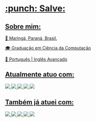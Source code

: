 <div>
  <a href="https://github.com/JoseAugustoValim">
</div>

<h1> :punch: Salve: </h1>

<h2>Sobre mim:</h2>

🏡 Maringá, Paraná, Brasil.

🎓 Graduação em Ciência da Computação

💬 Português | Inglês Avançado 

## Atualmente atuo com:
  
<div style="display: inline_block">
  <img src= "https://img.shields.io/badge/java-%23ED8B00.svg?style=for-the-badge&logo=openjdk&logoColor=white" target="_blank">
  <img src= "https://img.shields.io/badge/kotlin-%237F52FF.svg?style=for-the-badge&logo=kotlin&logoColor=white" target="_blank">
  <img src ="https://img.shields.io/badge/spring-%236DB33F.svg?style=for-the-badge&logo=spring&logoColor=white" target="_blank">
  <img src ="https://img.shields.io/badge/postgres-%23316192.svg?style=for-the-badge&logo=postgresql&logoColor=white" target="_blank">
  <img src ="https://img.shields.io/badge/angular-%23DD0031.svg?style=for-the-badge&logo=angular&logoColor=white" target="_blank">
  
</div>
  
  ## Também já atuei com:
<div> 
  <img src= "https://img.shields.io/badge/html5-%23E34F26.svg?style=for-the-badge&logo=html5&logoColor=white" target="_blank">
  <img src= "https://img.shields.io/badge/css3-%231572B6.svg?style=for-the-badge&logo=css3&logoColor=white" target="_blank">
  <img src= "https://img.shields.io/badge/javascript-%23323330.svg?style=for-the-badge&logo=javascript&logoColor=%23F7DF1E" target="_blank">
  <img src= "https://img.shields.io/badge/drupal-%230678BE.svg?style=for-the-badge&logo=drupal&logoColor=white" target="_blank">
  <img src= " https://img.shields.io/badge/jenkins-%232C5263.svg?style=for-the-badge&logo=jenkins&logoColor=white" target="_blank">
    
</div>
<!--
**JoseAugustoValim/JoseAugustoValim** is a ✨ _special_ ✨ repository because its `README.md` (this file) appears on your GitHub profile.

Here are some ideas to get you started:

- 🔭 I’m currently working on ...
- 🌱 I’m currently learning ...
- 👯 I’m looking to collaborate on ...
- 🤔 I’m looking for help with ...
- 💬 Ask me about ...
- 📫 How to reach me: ...
- 😄 Pronouns: ...
- ⚡ Fun fact: ...
-->
